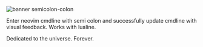 
![banner semicolon-colon](https://github.com/rudfol/semicolon-colon.nvim/assets/6250738/b6ec4d3f-0be6-4fca-93c1-2b944e2cadc7)

Enter neovim cmdline with semi colon and successfully update cmdline with visual feedback. Works with lualine.

Dedicated to the universe. Forever.
